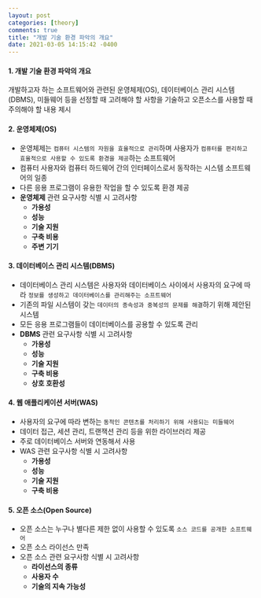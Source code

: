 ```yaml
---
layout: post
categories: [theory]
comments: true
title: "개발 기술 환경 파악의 개요"
date: 2021-03-05 14:15:42 -0400
---
```


#### 1. 개발 기술 환경 파악의 개요

개발하고자 하는 소프트웨어와 관련된 운영체제(OS), 데이터베이스 관리 시스템(DBMS), 미들웨어 등을 선정할 때 고려해야 할 사항을 기술하고 오픈소스를 사용할 때 주의해야 할 내용 제시

#### 2. 운영체제(OS)

- 운영체제는 `컴퓨터 시스템의 자원을 효율적으로 관리`하며 사용자가 `컴퓨터를 편리하고 효율적으로 사용할 수 있도록 환경을 제공`하는 소프트웨어
- 컴퓨터 사용자와 컴퓨터 하드웨어 간의 인터페이스로서 동작하는 시스템 소프트웨어의 일종
- 다른 응용 프로그램이 유용한 작업을 할 수 있도록 환경 제공
- **운영체제** 관련 요구사항 식별 시 고려사항
  - **가용성**
  - **성능**
  - **기술 지원**
  - **구축 비용**
  - **주변 기기**

#### 3. 데이터베이스 관리 시스템(DBMS)

- 데이터베이스 관리 시스템은 사용자와 데이터베이스 사이에서 사용자의 요구에 따라 `정보를 생성하고 데이터베이스를 관리해주는 소프트웨어`
- 기존의 파일 시스템이 갖는 `데이터의 종속성과 중복성의 문제를 해결`하기 위해 제안된 시스템
- 모든 응용 프로그램들이 데이터베이스를 공용할 수 있도록 관리
- **DBMS** 관련 요구사항 식별 시 고려사항
  - **가용성**
  - **성능**
  - **기술 지원**
  - **구축 비용**
  - **상호 호환성**

#### 4. 웹 애플리케이션 서버(WAS)

- 사용자의 요구에 따라 변하는 `동적인 콘텐츠를 처리하기 위해 사용되는 미들웨어` 
- 데이터 접근, 세션 관리, 트랜잭션 관리 등을 위한 라이브러리 제공
- 주로 데이터베이스 서버와 연동해서 사용
- WAS 관련 요구사항 식별 시 고려사항
  - **가용성**
  - **성능**
  - **기술 지원**
  - **구축 비용**

#### 5. 오픈 소스(Open Source)

- 오픈 소스는 누구나 별다른 제한 없이 사용할 수 있도록 `소스 코드를 공개한 소프트웨어`
- 오픈 소스 라이선스 만족
- 오픈 소스 관련 요구사항 식별 시 고려사항
  - **라이선스의 종류**
  - **사용자 수**
  - **기술의 지속 가능성**